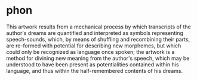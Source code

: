# phon

This artwork results from a mechanical process by which transcripts of the author's dreams are quantified and interpreted as symbols representing speech-sounds, which, by means of shuffling and recombining their parts, are re-formed with potential for describing new morphemes, but which could only be recognized as  language once spoken; the artwork is a method for divining new meaning from the author's speech, which may be understood to have been present as potentialities contained within his language, and thus within the half-remembered contents of his dreams.